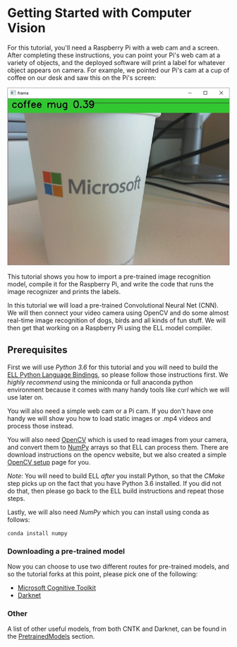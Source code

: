 # Getting Started with Computer Vision

For this tutorial, you'll need a Raspberry Pi with a web cam and a screen. After completing these instructions, you can point your Pi's web cam at a variety of objects, and the deployed software will print a label for whatever object appears on camera. For example, we pointed our Pi's cam at a cup of coffee on our desk and saw this on the Pi's screen:

![coffee mug](coffeemug.jpg)

This tutorial shows you how to import a pre-trained image recognition model, compile it for the Raspberry Pi, and write the code that runs the image recognizer and prints the labels.

In this tutorial we will load a pre-trained Convolutional Neural Net (CNN).
We will then connect your video camera using OpenCV and do some almost real-time image recognition of dogs, birds and all kinds of
fun stuff.  We will then get that working on a Raspberry Pi using the ELL model compiler.


## Prerequisites

First we will use *Python 3.6* for this tutorial and you will need to build the 
[ELL Python Language Bindings](../../../interfaces/README.md), so please follow those instructions first.
We *highly recommend* using the miniconda or full anaconda python environment because it comes with many
handy tools like *curl* which we will use later on.

You will also need a simple web cam or a Pi cam.  If you don't have one handy we will show you how to load
static images or .mp4 videos and process those instead.

You will also need [OpenCV](http://opencv.org/) which is used to read images from your camera, and convert
them to [NumPy](https://docs.scipy.org/doc/numpy-dev/user/quickstart.html) arrays so that ELL can process them.
There are download instructions on the opencv website, but we also created a simple [OpenCV setup](opencv.md) page for you.

*Note*: You will need to build ELL *after* you install Python, so that the *CMake* step picks up on the fact that you have Python
3.6 installed.  If you did not do that, then please go back to the ELL build instructions and repeat those steps.

Lastly, we will also need *NumPy* which you can install using conda as follows:

    conda install numpy

### Downloading a pre-trained model

Now you can choose to use two different routes for pre-trained models, and so the tutorial forks at this point,
please pick one of the following:

 * [Microsoft Cognitive Toolkit](cntk.md)
 * [Darknet](darknet.md)

### Other

A list of other useful models, from both CNTK and Darknet, can be found in the [PretrainedModels](./PretrainedModels.md) section.